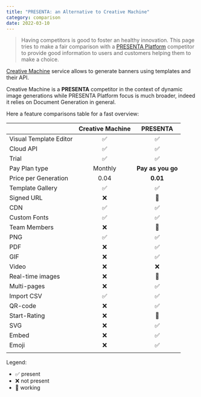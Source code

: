 ```yaml
---
title: "PRESENTA: an Alternative to Creative Machine"
category: comparison
date: 2022-03-10
---
```


> Having competitors is good to foster an healthy innovation. This page tries to make a fair comparison with a [PRESENTA Platform](/) competitor to provide good information to users and customers helping them to make a choice.

[Creative Machine](https://creativemachine.co/) service allows to generate banners using templates and their API.

Creative Machine is a **PRESENTA** competitor in the context of dynamic image generations while PRESENTA Platform focus is much broader, indeed it relies on Document Generation in general.

Here a feature comparisons table for a fast overview:

|                        | Creative Machine |     PRESENTA      |
| :--------------------- | :--------------: | :---------------: |
| Visual Template Editor |        ✅         |         ✅         |
| Cloud API              |        ✅         |         ✅         |
| Trial                  |        ✅         |         ✅         |
| Pay Plan type          |     Monthly      | **Pay as you go** |
| Price per Generation   |       0.04       |     **0.01**      |
| Template Gallery       |        ✅         |         ✅         |
| Signed URL             |        ❌         |         🔧         |
| CDN                    |        ✅         |         ✅         |
| Custom Fonts           |        ✅         |         ✅         |
| Team Members           |        ❌         |         🔧         |
| PNG                    |        ✅         |         ✅         |
| PDF                    |        ❌         |         ✅         |
| GIF                    |        ❌         |         ✅         |
| Video                  |        ❌         |         ❌         |
| Real-time images       |        ❌         |         🔧         |
| Multi-pages            |        ❌         |         ✅         |
| Import CSV             |        ✅         |         ✅         |
| QR-code                |        ❌         |         ✅         |
| Start-Rating           |        ❌         |         🔧         |
| SVG                    |        ❌         |         ✅         |
| Embed                  |        ❌         |         ✅         |
| Emoji                  |        ❌         |         ✅         |
|                        |                  |                   |


Legend: 

- ✅ present
- ❌ not present
- 🔧 working